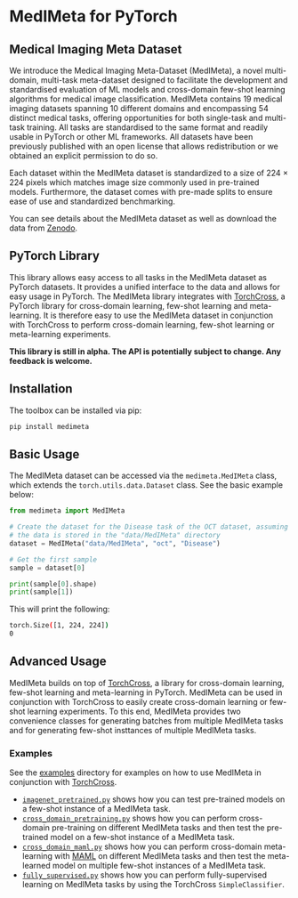 # MedIMeta for PyTorch

## Medical Imaging Meta Dataset

We introduce the Medical Imaging Meta-Dataset (MedIMeta), a novel multi-domain, multi-task meta-dataset designed to facilitate the development and standardised evaluation of ML models and cross-domain few-shot learning algorithms for medical image classification. MedIMeta contains 19 medical imaging datasets spanning 10 different domains and encompassing 54 distinct medical tasks, offering opportunities for both single-task and multi-task training. All tasks are standardised to the same format and readily usable in PyTorch or other ML frameworks. All datasets have been previously published with an open license that allows redistribution or we obtained an explicit permission to do so.

Each dataset within the MedIMeta dataset is standardized to a size of 224 × 224 pixels which matches image size commonly used in pre-trained models. Furthermore, the dataset comes with pre-made splits to ensure ease of use and standardized benchmarking.

You can see details about the MedIMeta dataset as well as download the data from
[Zenodo](https://zenodo.org/records/7884735).

## PyTorch Library

This library allows easy access to all tasks in the MedIMeta dataset as PyTorch datasets.
It provides a unified interface to the data and allows for easy usage in PyTorch.
The MedIMeta library integrates with
[TorchCross](https://www.github.com/StefanoWoerner/torchcross), a PyTorch library for
cross-domain learning, few-shot learning and meta-learning. It is therefore easy to
use the MedIMeta dataset in conjunction with TorchCross to perform cross-domain learning,
few-shot learning or meta-learning experiments.

**This library is still in alpha. The API is potentially subject to change. Any feedback
is welcome.**

## Installation

The toolbox can be installed via pip:

```bash
pip install medimeta
```

## Basic Usage

The MedIMeta dataset can be accessed via the `medimeta.MedIMeta` class, which extends the 
`torch.utils.data.Dataset` class. See the basic example below:

```python
from medimeta import MedIMeta

# Create the dataset for the Disease task of the OCT dataset, assuming
# the data is stored in the "data/MedIMeta" directory
dataset = MedIMeta("data/MedIMeta", "oct", "Disease")

# Get the first sample
sample = dataset[0]

print(sample[0].shape)
print(sample[1])
```

This will print the following:

```bash
torch.Size([1, 224, 224])
0
```


## Advanced Usage

MedIMeta builds on top of [TorchCross](https://www.github.com/StefanoWoerner/torchcross),
a library for cross-domain learning, few-shot learning and meta-learning in PyTorch.
MedIMeta can be used in conjunction with TorchCross to easily create cross-domain learning
or few-shot learning experiments. To this end, MedIMeta provides two convenience classes
for generating batches from multiple MedIMeta tasks and for generating few-shot insttances
of multiple MedIMeta tasks.

### Examples

See the [examples](examples) directory for examples on how to use MedIMeta in conjunction
with [TorchCross](https://www.github.com/StefanoWoerner/torchcross).
- [`imagenet_pretrained.py`](examples/imagenet_pretrained.py) shows how you can test
  pre-trained models on a few-shot instance of a MedIMeta task.
- [`cross_domain_pretraining.py`](examples/cross_domain_pretraining.py) shows how you
  can perform cross-domain pre-training on different MedIMeta tasks and then test the
  pre-trained model on a few-shot instance of a MedIMeta task.
- [`cross_domain_maml.py`](examples/cross_domain_maml.py) shows how you can perform
  cross-domain meta-learning with [MAML](https://arxiv.org/abs/1703.03400) on different
  MedIMeta tasks and then test the meta-learned model on multiple few-shot instances of a
  MedIMeta task.
- [`fully_supervised.py`](examples/fully_supervised.py) shows how you can perform
  fully-supervised learning on MedIMeta tasks by using the TorchCross `SimpleClassifier`.
